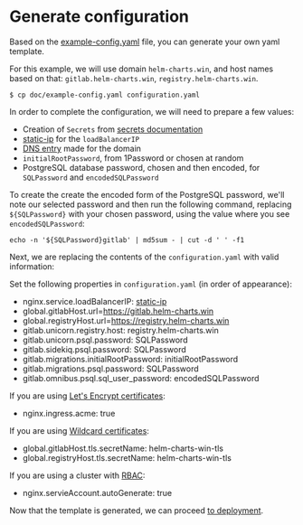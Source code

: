 # Generate configuration

Based on the [example-config.yaml](../example-config.yaml) file, you can generate
your own yaml template.

For this example, we will use domain `helm-charts.win`, and host names based on that: `gitlab.helm-charts.win`, `registry.helm-charts.win`.

```
$ cp doc/example-config.yaml configuration.yaml
```

In order to complete the configuration, we will need to prepare a few values:
- Creation of `Secrets` from [secrets documentation](secrets.md)
- [static-ip][] for the `loadBalancerIP`
- [DNS entry][] made for the domain
- `initialRootPassword`, from 1Password or chosen at random
- PostgreSQL database password, chosen and then encoded, for `SQLPassword` and `encodedSQLPassword`

To create the create the encoded form of the PostgreSQL password, we'll note our selected password and then run the following command, replacing `${SQLPassword}` with your chosen password, using the value where you see `encodedSQLPassword`:

`echo -n '${SQLPassword}gitlab' | md5sum - | cut -d ' ' -f1`

Next, we are replacing the contents of the `configuration.yaml` with valid
information:

Set the following properties in `configuration.yaml` (in order of appearance):
- nginx.service.loadBalancerIP: [static-ip][]
- global.gitlabHost.url=https://gitlab.helm-charts.win
- global.registryHost.url=https://registry.helm-charts.win
- gitlab.unicorn.registry.host: registry.helm-charts.win
- gitlab.unicorn.psql.password: SQLPassword
- gitlab.sidekiq.psql.password: SQLPassword
- gitlab.migrations.initialRootPassword: initialRootPassword
- gitlab.migrations.psql.password: SQLPassword
- gitlab.omnibus.psql.sql_user_password: encodedSQLPassword

If you are using [Let's Encrypt certificates](secrets.md#lets-encrypt):
- nginx.ingress.acme: true

If you are using [Wildcard certificates](secrets.md#wildcard-certificates):
- global.gitlabHost.tls.secretName: helm-charts-win-tls
- global.registryHost.tls.secretName: helm-charts-win-tls

If you are using a cluster with [RBAC](rbac.md):
- nginx.servieAccount.autoGenerate: true

Now that the template is generated, we can proceed [to deployment](README.md#deploy).

[static-ip]: resources.md#static-ip
[DNS entry]: resources.md#dns-entry
[secret-gl-certs]: secrets.md#gitlab-certificates
[secret-reg-certs]: secrets.md#registry-certificates
